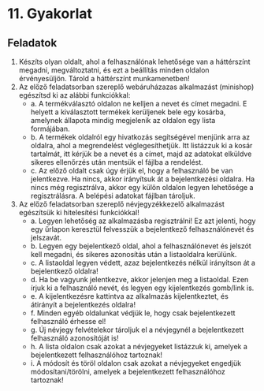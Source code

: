 # 11. Gyakorlat

## Feladatok

1. Készíts olyan oldalt, ahol a felhasználónak lehetősége van a háttérszínt megadni, megváltoztatni, és ezt a beállítás minden oldalon érvényesüljön. Tárold a háttérszínt munkamenetben!
2. Az előző feladatsorban szereplő webáruházazas alkalmazást (minishop) egészítsd ki az alábbi funkciókkal:
    - a. A termékválasztó oldalon ne kelljen a nevet és címet megadni. E helyett a kiválasztott termékek kerüljenek bele egy kosárba, amelynek állapota mindig megjelenik az oldalon egy lista formájában.
    - b. A termékek oldalról egy hivatkozás segítségével menjünk arra az oldalra, ahol a megrendelést véglegesíthetjük. Itt listázzuk ki a kosár tartalmát, itt kérjük be a nevet és a címet, majd az adatokat elküldve sikeres ellenőrzés után mentsük el fájlba a rendelést.
    - c. Az előző oldalt csak úgy érjük el, hogy a felhasználó be van jelentkezve. Ha nincs, akkor irányítsuk át a bejelentkezési oldalra. Ha nincs még regisztrálva, akkor egy külön oldalon legyen lehetősége a regisztrálásra. A belépési adatokat fájlban tároljuk.
3. Az előző feladatsorban szereplő névjegyzékkezelő alkalmazást egészítsük ki hitelesítési funkciókkal!
    - a. Legyen lehetőség az alkalmazásba regisztrálni! Ez azt jelenti, hogy egy űrlapon keresztül felvesszük a bejelentkező felhasználónevét és jelszavát.
    - b. Legyen egy bejelentkező oldal, ahol a felhasználónevet és jelszót kell megadni, és sikeres azonosítás után a listaoldalra kerülünk.
    - c. A listaoldal legyen védett, azaz bejelentkezés nélkül irányítson át a bejelentkező oldalra!
    - d. Ha be vagyunk jelentkezve, akkor jelenjen meg a listaoldal. Ezen írjuk ki a felhasználó nevét, és legyen egy kijelentkezés gomb/link is.
    - e. A kijelentkezésre kattintva az alkalmazás kijelentkeztet, és átirányít a bejelentkezés oldalra!
    - f. Minden egyéb oldalunkat védjük le, hogy csak bejelentkezett felhasználó érhesse el!
    - g. Új névjegy felvételekor tároljuk el a névjegynél a bejelentkezett felhasználó azonosítóját is!
    - h. A lista oldalon csak azokat a névjegyeket listázzuk ki, amelyek a bejelentkezett felhasználóhoz tartoznak!
    - i. A módosít és töröl oldalon csak azokat a névjegyeket engedjük módosítani/törölni, amelyek a bejelentkezett felhasználóhoz tartoznak!